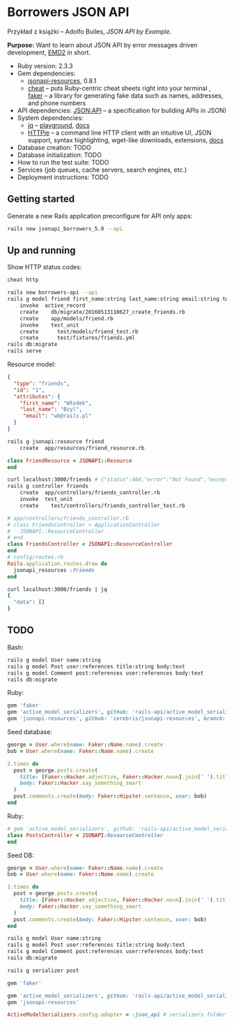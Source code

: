 # Borrowers JSON API

Przykład z książki – Adolfo Builes, _JSON API by Example_.

**Purpose:** Want to learn about JSON API by error messages driven development,
[EMD2](http://www.progressrail.com) in short.

* Ruby version: 2.3.3
* Gem dependencies:
  * [jsonapi-resources](https://github.com/cerebris/jsonapi-resources), 0.8.1
  - [cheat](http://cheat.errtheblog.com) – puts Ruby-centric cheat sheets
    right into your terminal ,
    [faker](https://github.com/stympy/faker) – a library for generating
    fake data such as names, addresses, and phone numbers
* API dependencies:
  [JSON:API](http://jsonapi.org/) – a specification for building APIs in JSON)
* System dependencies:
  - [jq](https://github.com/stedolan/jq) –
    [playground](https://jqplay.org), [docs](https://stedolan.github.io/jq/)
  - [HTTPie](https://httpie.org) – a command line HTTP client with
    an intuitive UI, JSON support, syntax highlighting,
    wget-like downloads, extensions, [docs](https://httpie.org/docs)
* Database creation: TODO
* Database initialization: TODO
* How to run the test suite: TODO
* Services (job queues, cache servers, search engines, etc.)
* Deployment instructions: TODO


## Getting started

Generate a new Rails application preconfigure for API only apps:
```sh
rails new jsonapi_borrowers_5.0 --api
```


## Up and running

Show HTTP status codes:
```sh
cheat http
```

```sh
rails new borrowers-api --api
rails g model friend first_name:string last_name:string email:string twitter:string
    invoke  active_record
    create    db/migrate/20160513110627_create_friends.rb
    create    app/models/friend.rb
    invoke    test_unit
    create      test/models/friend_test.rb
    create      test/fixtures/friends.yml
rails db:migrate
rails serve
```

Resource model:

```json
{
  "type": "friends",
  "id": "1",
  "attributes": {
    "first_name": "Włodek",
    "last_name": "Bzyl",
     "email": "wb@rails.pl"
  }
}
```
```sh
rails g jsonapi:resource friend
    create  app/resources/friend_resource.rb
```
```ruby
class FriendResource < JSONAPI::Resource
end
```
```sh
curl localhost:3000/friends # {"status":404,"error":"Not Found","exception …
rails g controller friends
    create  app/controllers/friends_controller.rb
    invoke  test_unit
    create    test/controllers/friends_controller_test.rb
```      
```ruby
# app/controllers/friends_controller.rb
# class FriendsController < ApplicationController
#   JSONAPI::ResourceController
# end
class FriendsController < JSONAPI::ResourceController
end
# config/routes.rb
Rails.application.routes.draw do
  jsonapi_resources :friends
end
```
```sh
curl localhost:3000/friends | jq
{
  "data": []
}
```


## TODO

Bash:

```bash
rails g model User name:string
rails g model Post user:references title:string body:text
rails g model Comment post:references user:references body:text
rails db:migrate
```

Ruby:

```ruby
gem 'faker'
gem 'active_model_serializers', github: 'rails-api/active_model_serializers'
gem 'jsonapi-resources', github: 'cerebris/jsonapi-resources', branch: 'rails5'
```

Seed database:

```ruby
george = User.where(name: Faker::Name.name).create
bob = User.where(name: Faker::Name.name).create

2.times do
  post = george.posts.create(
    title: [Faker::Hacker.adjective, Faker::Hacker.noun].join(' ').titleize,
    body: Faker::Hacker.say_something_smart
  )
  post.comments.create(body: Faker::Hipster.sentence, user: bob)
end
```

Ruby:

```ruby
# gem 'active_model_serializers', github: 'rails-api/active_model_serializers'
class PostsController < JSONAPI:ResourceController
end
```

Seed DB:

```ruby
george = User.where(name: Faker::Name.name).create
bob = User.where(name: Faker::Name.name).create

2.times do
  post = george.posts.create(
    title: [Faker::Hacker.adjective, Faker::Hacker.noun].join(' ').titleize,
    body: Faker::Hacker.say_something_smart
  )
  post.comments.create(body: Faker::Hipster.sentence, user: bob)
end
```

```bash
rails g model User name:string
rails g model Post user:references title:string body:text
rails g model Comment post:references user:references body:text
rails db:migrate

rails g serializer post
```

```ruby
gem 'faker'

gem 'active_model_serializers', github: 'rails-api/active_model_serializers'
gem 'jsonapi-resources'

ActiveModelSerializers.config.adapter = :json_api # serializers folder
```
